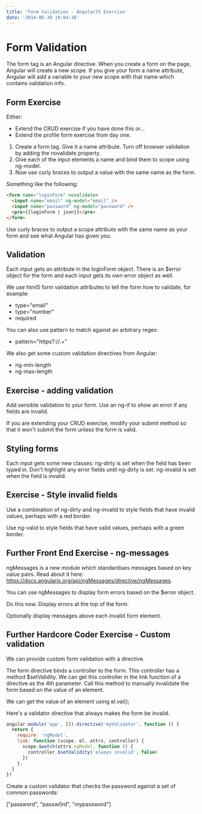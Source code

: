 ```yaml
---
title: 'Form Validation - AngularJS Exercise'
date: '2014-06-30 19:04:36'
---
```


# Form Validation

The form tag is an Angular directive. When you create a form on the page, Angular will create a new scope. If you give your form a name attribute, Angular will add a variable to your new scope with that name which contains validation info.

## Form Exercise

Either:

- Extend the CRUD exercise if you have done this or...
- Extend the profile form exercise from day one.

1. Create a form tag. Give it a name attribute. Turn off browser validation by adding the novalidate property.
2. Give each of the input elements a name and bind them to scope using ng-model.
3. Now use curly braces to output a value with the same name as the form.

Something like the following:

```html
<form name="loginForm" novalidate>
  <input name="email" ng-model="email" />
  <input name="password" ng-model="password" />
  <pre>{{loginForm | json}}</pre>
</form>
```

Use curly braces to output a scope attribute with the same name as your form and see what Angular has given you.

## Validation

Each input gets an attribute in the loginForm object. There is an $error object for the form and each input gets its own error object as well.

We use html5 form validation attributes to tell the form how to validate, for example:

- type="email"
- type="number"
- required

You can also use pattern to match against an arbitrary regex:

- pattern="https?://.+"

We also get some custom validation directives from Angular:

- ng-min-length
- ng-max-length

## Exercise - adding validation

Add sensible validation to your form. Use an ng-if to show an error if any fields are invalid.

If you are extending your CRUD exercise, modify your submit method so that it won't submit the form unless the form is valid.

## Styling forms

Each input gets some new classes: ng-dirty is set when the field has been typed in. Don't highlight any error fields until ng-dirty is set. ng-invalid is set when the field is invalid.

## Exercise - Style invalid fields

Use a combination of ng-dirty and ng-invalid to style fields that have invalid values, perhaps with a red border.

Use ng-valid to style fields that have valid values, perhaps with a green border.

## Further Front End Exercise - ng-messages

ngMessages is a new module which standardises messages based on key value pairs. Read about it here: <https://docs.angularjs.org/api/ngMessages/directive/ngMessages>.

You can use ngMessages to display form errors based on the $error object.

Do this now. Display errors at the top of the form.

Optionally display messages above each invalid form element.

## Further Hardcore Coder Exercise - Custom validation

We can provide custom form validation with a directive.

The form directive binds a controller to the form. This controller has a method $setValidity. We can get this controller in the link function of a directive as the 4th parameter. Call this method to manually invalidate the form based on the value of an element.

We can get the value of an element using el.val();

Here's a validator directive that always makes the form be invalid.

```js
angular.module('app', []).directive('myValidator', function () {
  return {
    require: 'ngModel',
    link: function (scope, el, attrs, controller) {
      scope.$watch(attrs.ngModel, function () {
        controller.$setValidity('always invalid', false)
      })
    },
  }
})
```

Create a custom validator that checks the password against a set of common passwords:

["password", "passw0rd", "mypassword"]
